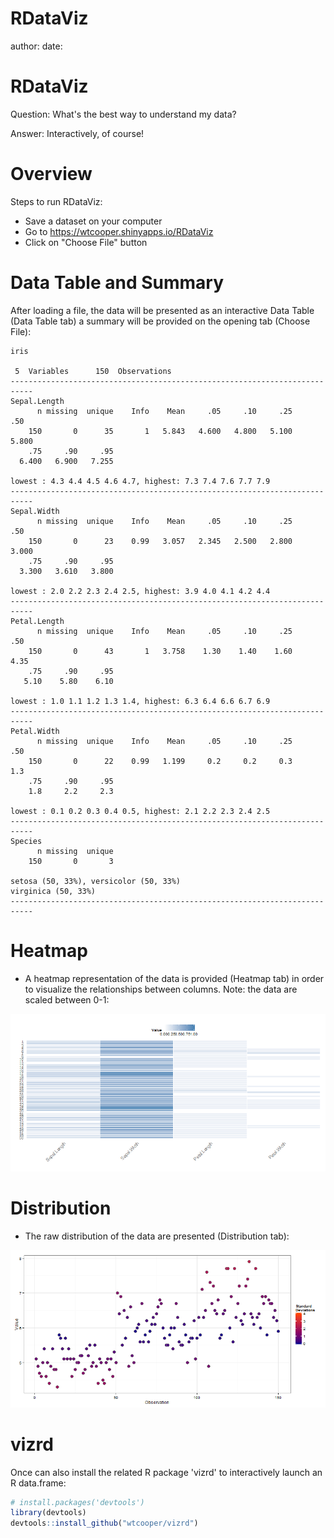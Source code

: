 RDataViz
========================================================
author: 
date: 

RDataViz
========================================================

Question: 
  What's the best way to understand my data? 

Answer: 
  Interactively, of course! 

Overview
========================================================

Steps to run RDataViz:  
 - Save a dataset on your computer 
 - Go to https://wtcooper.shinyapps.io/RDataViz  
 - Click on "Choose File" button


Data Table and Summary
========================================================

After loading a file, the data will be presented as an interactive Data Table (Data Table tab) a summary will be provided on the opening tab (Choose File):


```
iris 

 5  Variables      150  Observations
---------------------------------------------------------------------------
Sepal.Length 
      n missing  unique    Info    Mean     .05     .10     .25     .50 
    150       0      35       1   5.843   4.600   4.800   5.100   5.800 
    .75     .90     .95 
  6.400   6.900   7.255 

lowest : 4.3 4.4 4.5 4.6 4.7, highest: 7.3 7.4 7.6 7.7 7.9 
---------------------------------------------------------------------------
Sepal.Width 
      n missing  unique    Info    Mean     .05     .10     .25     .50 
    150       0      23    0.99   3.057   2.345   2.500   2.800   3.000 
    .75     .90     .95 
  3.300   3.610   3.800 

lowest : 2.0 2.2 2.3 2.4 2.5, highest: 3.9 4.0 4.1 4.2 4.4 
---------------------------------------------------------------------------
Petal.Length 
      n missing  unique    Info    Mean     .05     .10     .25     .50 
    150       0      43       1   3.758    1.30    1.40    1.60    4.35 
    .75     .90     .95 
   5.10    5.80    6.10 

lowest : 1.0 1.1 1.2 1.3 1.4, highest: 6.3 6.4 6.6 6.7 6.9 
---------------------------------------------------------------------------
Petal.Width 
      n missing  unique    Info    Mean     .05     .10     .25     .50 
    150       0      22    0.99   1.199     0.2     0.2     0.3     1.3 
    .75     .90     .95 
    1.8     2.2     2.3 

lowest : 0.1 0.2 0.3 0.4 0.5, highest: 2.1 2.2 2.3 2.4 2.5 
---------------------------------------------------------------------------
Species 
      n missing  unique 
    150       0       3 

setosa (50, 33%), versicolor (50, 33%) 
virginica (50, 33%) 
---------------------------------------------------------------------------
```







Heatmap
========================================================

 - A heatmap representation of the data is provided (Heatmap tab) in order to visualize the relationships between columns.  Note: the data are scaled between 0-1: 

![plot of chunk unnamed-chunk-2](RDataViz-figure/unnamed-chunk-2-1.png) 




Distribution
========================================================

 - The raw distribution of the data are presented (Distribution tab):

![plot of chunk unnamed-chunk-3](RDataViz-figure/unnamed-chunk-3-1.png) 



vizrd
========================================================

Once can also install the related R package 'vizrd' to interactively launch an R data.frame:



```r
# install.packages('devtools')
library(devtools) 
devtools::install_github("wtcooper/vizrd") 
```
